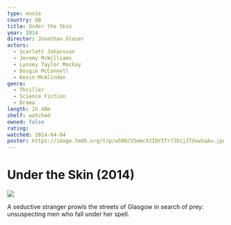 ```yaml
---
type: movie
country: GB
title: Under the Skin
year: 2014
director: Jonathan Glazer
actors:
  - Scarlett Johansson
  - Jeremy McWilliams
  - Lynsey Taylor Mackay
  - Dougie McConnell
  - Kevin McAlinden
genre:
  - Thriller
  - Science Fiction
  - Drama
length: 1h 48m
shelf: watched
owned: false
rating:
watched: 2014-04-04
poster: https://image.tmdb.org/t/p/w500/55wmcXJIDYITr7JDijJTdvwSaAv.jpg
---
```


# Under the Skin (2014)

![](https://image.tmdb.org/t/p/w500/55wmcXJIDYITr7JDijJTdvwSaAv.jpg)

A seductive stranger prowls the streets of Glasgow in search of prey: unsuspecting men who fall under her spell.